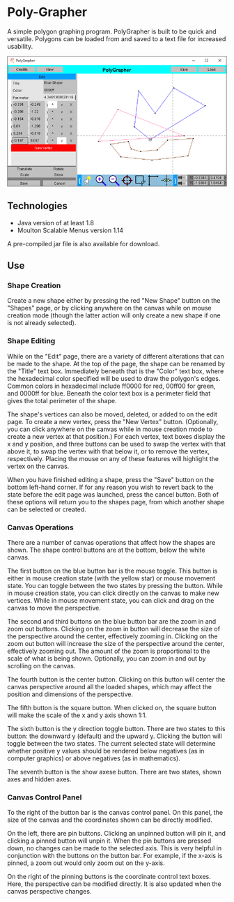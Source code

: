 # Poly-Grapher
A simple polygon graphing program. PolyGrapher is built to be quick and versatile. Polygons can be loaded from and saved to a text file for increased usability.

![program screen shot](./screen-shot.png)

## Technologies
* Java version of at least 1.8
* Moulton Scalable Menus version 1.14

A pre-compiled jar file is also available for download.

## Use

### Shape Creation
Create a new shape either by pressing the red "New Shape" button on the "Shapes" page, or by clicking anywhere on the canvas while on mouse creation mode (though the latter action will only create a new shape if one is not already selected).

### Shape Editing
While on the "Edit" page, there are a variety of different alterations that can be made to the shape. At the top of the page, the shape can be renamed by the "Title" text box. Immediately beneath that is the "Color" text box, where the hexadecimal color specified will be used to draw the polygon's edges. Common colors in hexadecimal include ff0000 for red, 00ff00 for green, and 0000ff for blue. Beneath the color text box is a perimeter field that gives the total perimeter of the shape.

The shape's vertices can also be moved, deleted, or added to on the edit page. To create a new vertex, press the "New Vertex" button. (Optionally, you can click anywhere on the canvas while in mouse creation mode to create a new vertex at that position.) For each vertex, text boxes display the x and y position, and three buttons can be used to swap the vertex with that above it, to swap the vertex with that below it, or to remove the vertex, respectively. Placing the mouse on any of these features will highlight the vertex on the canvas.

When you have finished editing a shape, press the "Save" button on the bottom left-hand corner. If for any reason you wish to revert back to the state before the edit page was launched, press the cancel button. Both of these options will return you to the shapes page, from which another shape can be selected or created.

### Canvas Operations
There are a number of canvas operations that affect how the shapes are shown. The shape control buttons are at the bottom, below the white canvas.

The first button on the blue button bar is the mouse toggle. This button is either in mouse creation state (with the yellow star) or mouse movement state. You can toggle between the two states by pressing the button. While in mouse creation state, you can click directly on the canvas to make new vertices. While in mouse movement state, you can click and drag on the canvas to move the perspective.

The second and third buttons on the blue button bar are the zoom in and zoom out buttons. Clicking on the zoom in button will decrease the size of the perspective around the center, effectively zooming in. Clicking on the zoom out button will increase the size of the perspective around the center, effectively zooming out. The amount of the zoom is proportional to the scale of what is being shown. Optionally, you can zoom in and out by scrolling on the canvas.

The fourth button is the center button. Clicking on this button will center the canvas perspective around all the loaded shapes, which may affect the position and dimensions of the perspective.

The fifth button is the square button. When clicked on, the square button will make the scale of the x and y axis shown 1:1.

The sixth button is the y direction toggle button. There are two states to this button: the downward y (default) and the upward y. Clicking the button will toggle between the two states. The current selected state will determine whether positive y values should be rendered below negatives (as in computer graphics) or above negatives (as in mathematics).

The seventh button is the show axese button. There are two states, shown axes and hidden axes.

### Canvas Control Panel
To the right of the button bar is the canvas control panel. On this panel, the size of the canvas and the coordinates shown can be directly modified.

On the left, there are pin buttons. Clicking an unpinned button will pin it, and clicking a pinned button will unpin it. When the pin buttons are pressed down, no changes can be made to the selected axis. This is very helpful in conjunction with the buttons on the button bar. For example, if the x-axis is pinned, a zoom out would only zoom out on the y-axis.

On the right of the pinning buttons is the coordinate control text boxes. Here, the perspective can be modified directly. It is also updated when the canvas perspective changes.
